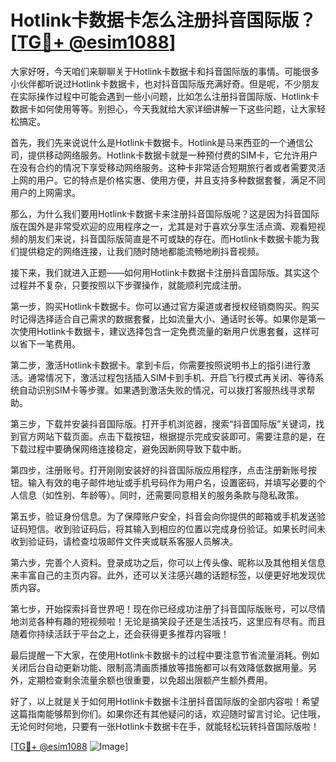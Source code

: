 # Hotlink卡数据卡怎么注册抖音国际版？[[TG💪+ @esim1088](https://t.me/s/esim1088)]

大家好呀，今天咱们来聊聊关于Hotlink卡数据卡和抖音国际版的事情。可能很多小伙伴都听说过Hotlink卡数据卡，也对抖音国际版充满好奇。但是呢，不少朋友在实际操作过程中可能会遇到一些小问题，比如怎么注册抖音国际版、Hotlink卡数据卡如何使用等等。别担心，今天我就给大家详细讲解一下这些问题，让大家轻松搞定。

首先，我们先来说说什么是Hotlink卡数据卡。Hotlink是马来西亚的一个通信公司，提供移动网络服务。Hotlink卡数据卡就是一种预付费的SIM卡，它允许用户在没有合约的情况下享受移动网络服务。这种卡非常适合短期旅行者或者需要灵活上网的用户。它的特点是价格实惠、使用方便，并且支持多种数据套餐，满足不同用户的上网需求。

那么，为什么我们要用Hotlink卡数据卡来注册抖音国际版呢？这是因为抖音国际版在国外是非常受欢迎的应用程序之一，尤其是对于喜欢分享生活点滴、观看短视频的朋友们来说，抖音国际版简直是不可或缺的存在。而Hotlink卡数据卡能为我们提供稳定的网络连接，让我们随时随地都能流畅地刷抖音视频。

接下来，我们就进入正题——如何用Hotlink卡数据卡注册抖音国际版。其实这个过程并不复杂，只要按照以下步骤操作，就能顺利完成注册。

第一步，购买Hotlink卡数据卡。你可以通过官方渠道或者授权经销商购买。购买时记得选择适合自己需求的数据套餐，比如流量大小、通话时长等。如果你是第一次使用Hotlink卡数据卡，建议选择包含一定免费流量的新用户优惠套餐，这样可以省下一笔费用。

第二步，激活Hotlink卡数据卡。拿到卡后，你需要按照说明书上的指引进行激活。通常情况下，激活过程包括插入SIM卡到手机、开启飞行模式再关闭、等待系统自动识别SIM卡等步骤。如果遇到激活失败的情况，可以拨打客服热线寻求帮助。

第三步，下载并安装抖音国际版。打开手机浏览器，搜索“抖音国际版”关键词，找到官方网站下载页面。点击下载按钮，根据提示完成安装即可。需要注意的是，在下载过程中要确保网络连接稳定，避免因断网导致下载中断。

第四步，注册账号。打开刚刚安装好的抖音国际版应用程序，点击注册新账号按钮。输入有效的电子邮件地址或手机号码作为用户名，设置密码，并填写必要的个人信息（如性别、年龄等）。同时，还需要同意相关的服务条款与隐私政策。

第五步，验证身份信息。为了保障账户安全，抖音会向你提供的邮箱或手机发送验证码短信。收到验证码后，将其输入到相应的位置以完成身份验证。如果长时间未收到验证码，请检查垃圾邮件文件夹或联系客服人员解决。

第六步，完善个人资料。登录成功之后，你可以上传头像、昵称以及其他相关信息来丰富自己的主页内容。此外，还可以关注感兴趣的话题标签，以便更好地发现优质内容。

第七步，开始探索抖音世界吧！现在你已经成功注册了抖音国际版账号，可以尽情地浏览各种有趣的短视频啦！无论是搞笑段子还是生活技巧，这里应有尽有。而且随着你持续活跃于平台之上，还会获得更多推荐内容哦！

最后提醒一下大家，在使用Hotlink卡数据卡的过程中要注意节省流量消耗。例如关闭后台自动更新功能、限制高清画质播放等措施都可以有效降低数据用量。另外，定期检查剩余流量余额也很重要，以免超出限额产生额外费用。

好了，以上就是关于如何用Hotlink卡数据卡注册抖音国际版的全部内容啦！希望这篇指南能够帮到你们。如果你还有其他疑问的话，欢迎随时留言讨论。记住哦，无论何时何地，只要有一张Hotlink卡数据卡在手，就能轻松玩转抖音国际版啦！

[[TG💪+ @esim1088](https://t.me/s/esim1088) ![Image](https://i.postimg.cc/4NQfJmqS/Snipaste-2025-05-13-00-14-12.png)]